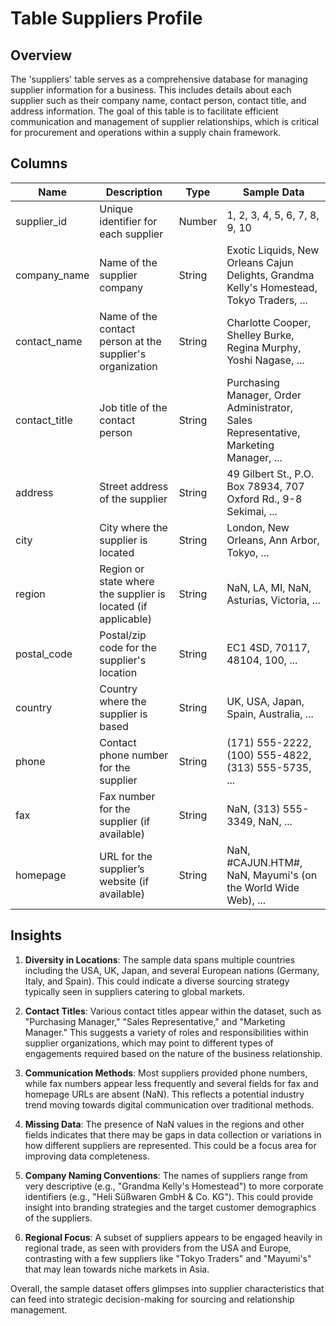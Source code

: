 # Table Suppliers Profile

## Overview
The 'suppliers' table serves as a comprehensive database for managing supplier information for a business. This includes details about each supplier such as their company name, contact person, contact title, and address information. The goal of this table is to facilitate efficient communication and management of supplier relationships, which is critical for procurement and operations within a supply chain framework.

## Columns

| Name              | Description                                              | Type    | Sample Data                                           |
|-------------------|----------------------------------------------------------|---------|------------------------------------------------------|
| supplier_id       | Unique identifier for each supplier                      | Number  | 1, 2, 3, 4, 5, 6, 7, 8, 9, 10                       |
| company_name      | Name of the supplier company                             | String  | Exotic Liquids, New Orleans Cajun Delights, Grandma Kelly's Homestead, Tokyo Traders, ... |
| contact_name      | Name of the contact person at the supplier's organization| String  | Charlotte Cooper, Shelley Burke, Regina Murphy, Yoshi Nagase, ... |
| contact_title     | Job title of the contact person                          | String  | Purchasing Manager, Order Administrator, Sales Representative, Marketing Manager, ... |
| address           | Street address of the supplier                           | String  | 49 Gilbert St., P.O. Box 78934, 707 Oxford Rd., 9-8 Sekimai, ... |
| city              | City where the supplier is located                       | String  | London, New Orleans, Ann Arbor, Tokyo, ...            |
| region            | Region or state where the supplier is located (if applicable) | String  | NaN, LA, MI, NaN, Asturias, Victoria, ...            |
| postal_code       | Postal/zip code for the supplier's location             | String  | EC1 4SD, 70117, 48104, 100, ...                      |
| country           | Country where the supplier is based                      | String  | UK, USA, Japan, Spain, Australia, ...                |
| phone             | Contact phone number for the supplier                    | String  | (171) 555-2222, (100) 555-4822, (313) 555-5735, ... |
| fax               | Fax number for the supplier (if available)              | String  | NaN, (313) 555-3349, NaN, ...                        |
| homepage          | URL for the supplier’s website (if available)           | String  | NaN, #CAJUN.HTM#, NaN, Mayumi's (on the World Wide Web), ... |

## Insights
1. **Diversity in Locations**: The sample data spans multiple countries including the USA, UK, Japan, and several European nations (Germany, Italy, and Spain). This could indicate a diverse sourcing strategy typically seen in suppliers catering to global markets.

2. **Contact Titles**: Various contact titles appear within the dataset, such as "Purchasing Manager," "Sales Representative," and "Marketing Manager." This suggests a variety of roles and responsibilities within supplier organizations, which may point to different types of engagements required based on the nature of the business relationship.

3. **Communication Methods**: Most suppliers provided phone numbers, while fax numbers appear less frequently and several fields for fax and homepage URLs are absent (NaN). This reflects a potential industry trend moving towards digital communication over traditional methods.

4. **Missing Data**: The presence of NaN values in the regions and other fields indicates that there may be gaps in data collection or variations in how different suppliers are represented. This could be a focus area for improving data completeness.

5. **Company Naming Conventions**: The names of suppliers range from very descriptive (e.g., "Grandma Kelly's Homestead") to more corporate identifiers (e.g., "Heli Süßwaren GmbH & Co. KG"). This could provide insight into branding strategies and the target customer demographics of the suppliers.

6. **Regional Focus**: A subset of suppliers appears to be engaged heavily in regional trade, as seen with providers from the USA and Europe, contrasting with a few suppliers like "Tokyo Traders" and "Mayumi's" that may lean towards niche markets in Asia. 

Overall, the sample dataset offers glimpses into supplier characteristics that can feed into strategic decision-making for sourcing and relationship management.